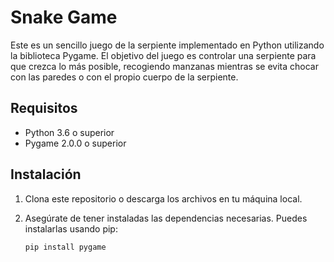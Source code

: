 # Snake Game

Este es un sencillo juego de la serpiente implementado en Python utilizando la biblioteca Pygame. El objetivo del juego es controlar una serpiente para que crezca lo más posible, recogiendo manzanas mientras se evita chocar con las paredes o con el propio cuerpo de la serpiente.

## Requisitos

- Python 3.6 o superior
- Pygame 2.0.0 o superior

## Instalación

1. Clona este repositorio o descarga los archivos en tu máquina local.
2. Asegúrate de tener instaladas las dependencias necesarias. Puedes instalarlas usando pip:

   ```bash
   pip install pygame
